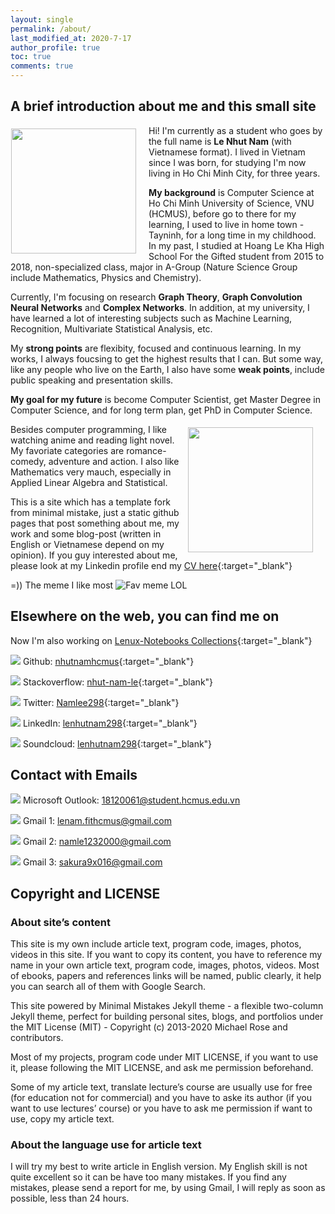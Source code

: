 ```yaml
---
layout: single
permalink: /about/
last_modified_at: 2020-7-17
author_profile: true
toc: true
comments: true
---
```


## A brief introduction about me and this small site

<p><img style="float: left;margin:5px 20px 5px 1px" src="{{site.baseurl}}/assets/images/avt/avt.jpg" width="200px"></p>

Hi! I'm currently as a student who goes by the full name is **Le Nhut Nam** (with Vietnamese format). I lived in Vietnam since I was born, for studying I'm now living in Ho Chi Minh City, for three years.

**My background** is Computer Science at Ho Chi Minh University of Science, VNU (HCMUS), before go to there for my learning, I used to live in home town - Tayninh, for a long time in my childhood. In my past, I studied at Hoang Le Kha High School For the Gifted student from 2015 to 2018, non-specialized class, major in A-Group (Nature Science Group include Mathematics, Physics and Chemistry).

Currently, I'm focusing on research **Graph Theory**, **Graph Convolution Neural Networks** and **Complex Networks**. In addition, at my university, I have learned a lot of interesting subjects such as Machine Learning, Recognition, Multivariate Statistical Analysis, etc.

My **strong points** are flexibity, focused and continuous learning. In my works, I always foucsing to get the highest results that I can. But some way, like any people who live on the Earth, I also have some **weak points**, include public speaking and presentation skills.

**My goal for my future** is become Computer Scientist, get Master Degree in Computer Science, and for long term plan, get PhD in Computer Science.

<p><img style="float: right;margin:5px 20px 5px 1px" src="https://wallpapercave.com/wp/wp8540750.jpg" width="200px"></p>

Besides computer programming, I like watching anime and reading light novel. My favoriate categories are romance-comedy, adventure and action. I also like Mathematics very mauch, especially in Applied Linear Algebra and Statistical.

This is a site which has a template fork from minimal mistake, just a static github pages that post something about me, my work and some blog-post (written in English or Vietnamese depend on my opinion). If you guy interested about me, please look at my Linkedin profile end my [CV here](https://docs.google.com/viewer?url=https://raw.githubusercontent.com/nhutnamhcmus/resume/main/resume.pdf){:target="_blank"}


=)) The meme I like most
![Fav meme LOL](https://j.gifs.com/v15Bnk.gif)

## Elsewhere on the web, you can find me on

Now I'm also working on [Lenux-Notebooks Collections](https://nhutnamhcmus.github.io/lenux-notebooks/){:target="_blank"}

<img src="https://img.icons8.com/color/30/000000/github--v1.png"/> Github: [nhutnamhcmus](https://github.com/nhutnamhcmus){:target="_blank"}

<img src="https://img.icons8.com/color/30/000000/stackoverflow.png"/> Stackoverflow: [nhut-nam-le](https://stackoverflow.com/users/14214183/nhut-nam-le){:target="_blank"}

<img src="https://img.icons8.com/fluent/30/000000/twitter.png"/> Twitter: [Namlee298](https://twitter.com/Namlee298){:target="_blank"}

<img src="https://img.icons8.com/fluent/30/000000/linkedin.png"/> LinkedIn: [lenhutnam298](https://www.linkedin.com/in/lenhutnam298/){:target="_blank"}

<img src="https://img.icons8.com/color/30/000000/soundcloud.png"/> Soundcloud: [lenhutnam298](https://soundcloud.com/lenhutnam298){:target="_blank"}

## Contact with Emails

<img src="https://img.icons8.com/color/30/000000/microsoft-outlook-2019--v2.png"/> Microsoft Outlook: 18120061@student.hcmus.edu.vn

<img src="https://img.icons8.com/color/30/000000/gmail-new.png"/> Gmail 1: lenam.fithcmus@gmail.com

<img src="https://img.icons8.com/color/30/000000/gmail-new.png"/> Gmail 2: namle1232000@gmail.com

<img src="https://img.icons8.com/color/30/000000/gmail-new.png"/> Gmail 3: sakura9x016@gmail.com

## Copyright and LICENSE

### About site’s content

This site is my own include article text, program code, images, photos, videos in this site. If you want to copy its content, you have to reference my name in your own article text, program code, images, photos, videos. Most of ebooks, papers and references links will be named, public clearly, it help you can search all of them with Google Search.

This site powered by Minimal Mistakes Jekyll theme - a flexible two-column Jekyll theme, perfect for building personal sites, blogs, and portfolios under the MIT License (MIT) - Copyright (c) 2013-2020 Michael Rose and contributors.

Most of my projects, program code under MIT LICENSE, if you want to use it, please following the MIT LICENSE, and ask me permission beforehand.

Some of my article text, translate lecture’s course are usually use for free (for education not for commercial) and you have to aske its author (if you want to use lectures’ course) or you have to ask me permission if want to use, copy my article text.

### About the language use for article text

I will try my best to write article in English version. My English skill is not quite excellent so it can be have too many mistakes. If you find any mistakes, please send a report for me, by using Gmail, I will reply as soon as possible, less than 24 hours.
